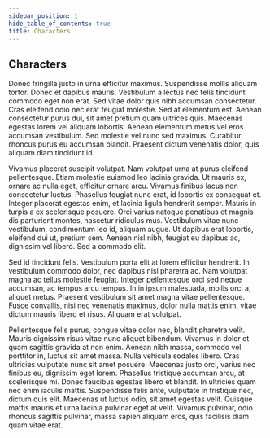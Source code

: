 ```yaml
---
sidebar_position: 1
hide_table_of_contents: true
title: Characters
---
```


## Characters

Donec fringilla justo in urna efficitur maximus. Suspendisse mollis aliquam tortor. Donec et dapibus mauris. Vestibulum a lectus nec felis tincidunt commodo eget non erat. Sed vitae dolor quis nibh accumsan consectetur. Cras eleifend odio nec erat feugiat molestie. Sed at elementum est. Aenean consectetur purus dui, sit amet pretium quam ultrices quis. Maecenas egestas lorem vel aliquam lobortis. Aenean elementum metus vel eros accumsan vestibulum. Sed molestie vel nunc sed maximus. Curabitur rhoncus purus eu accumsan blandit. Praesent dictum venenatis dolor, quis aliquam diam tincidunt id.

Vivamus placerat suscipit volutpat. Nam volutpat urna at purus eleifend pellentesque. Etiam molestie euismod leo lacinia gravida. Ut mauris ex, ornare ac nulla eget, efficitur ornare arcu. Vivamus finibus lacus non consectetur luctus. Phasellus feugiat nunc erat, id lobortis ex consequat et. Integer placerat egestas enim, et lacinia ligula hendrerit semper. Mauris in turpis a ex scelerisque posuere. Orci varius natoque penatibus et magnis dis parturient montes, nascetur ridiculus mus. Vestibulum vitae nunc vestibulum, condimentum leo id, aliquam augue. Ut dapibus erat lobortis, eleifend dui ut, pretium sem. Aenean nisl nibh, feugiat eu dapibus ac, dignissim vel libero. Sed a commodo elit.

Sed id tincidunt felis. Vestibulum porta elit at lorem efficitur hendrerit. In vestibulum commodo dolor, nec dapibus nisl pharetra ac. Nam volutpat magna ac tellus molestie feugiat. Integer pellentesque orci sed neque accumsan, ac tempus arcu tempus. In in ipsum malesuada, mollis orci a, aliquet metus. Praesent vestibulum sit amet magna vitae pellentesque. Fusce convallis, nisi nec venenatis maximus, dolor nulla mattis enim, vitae dictum mauris libero et risus. Aliquam erat volutpat.

Pellentesque felis purus, congue vitae dolor nec, blandit pharetra velit. Mauris dignissim risus vitae nunc aliquet bibendum. Vivamus in dolor et quam sagittis gravida at non enim. Aenean nibh massa, commodo vel porttitor in, luctus sit amet massa. Nulla vehicula sodales libero. Cras ultricies vulputate nunc sit amet posuere. Maecenas justo orci, varius nec finibus eu, dignissim eget lorem. Phasellus tristique accumsan arcu, at scelerisque mi. Donec faucibus egestas libero et blandit. In ultricies quam nec enim iaculis mattis. Suspendisse felis ante, vulputate in tristique nec, dictum quis elit. Maecenas ut luctus odio, sit amet egestas velit. Quisque mattis mauris et urna lacinia pulvinar eget at velit. Vivamus pulvinar, odio rhoncus sagittis pulvinar, massa sapien aliquam eros, quis facilisis diam quam vitae erat.
